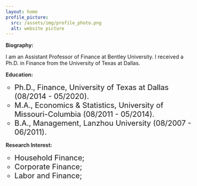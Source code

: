 ```yaml
---
layout: home
profile_picture:
  src: /assets/img/profile_photo.png
  alt: website picture
---
```

<strong style="color:#2b2b2b">Biography:</strong>

I am an Assistant Professor of Finance at Bentley University. I received a Ph.D. in Finance from the University of Texas at Dallas. 

<strong style="color:#2b2b2b">Education:</strong>
<ul>
<li style="list-style-type:circle;font-size:20px">Ph.D., Finance, University of Texas at Dallas (08/2014 - 05/2020).</li>
<li style="list-style-type:circle;font-size:20px">M.A., Economics & Statistics, University of Missouri-Columbia (08/2011 - 05/2014).</li>
<li style="list-style-type:circle;font-size:20px">B.A., Management, Lanzhou University (08/2007 - 06/2011).</li>
</ul>

<strong style="color:#2b2b2b">Research Interest:</strong>
<ul>
<li style="list-style-type:circle;font-size:20px">Household Finance;</li>
<li style="list-style-type:circle;font-size:20px">Corporate Finance;</li>
<li style="list-style-type:circle;font-size:20px">Labor and Finance;</li>  
</ul>
